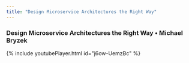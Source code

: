 ```yaml
---
title: "Design Microservice Architectures the Right Way"
---
```


### Design Microservice Architectures the Right Way • Michael Bryzek

{% include youtubePlayer.html id="j6ow-UemzBc" %}

